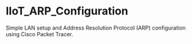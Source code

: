 # IIoT_ARP_Configuration
Simple LAN setup and Address Resolution Protocol (ARP) configuration using Cisco Packet Tracer.

